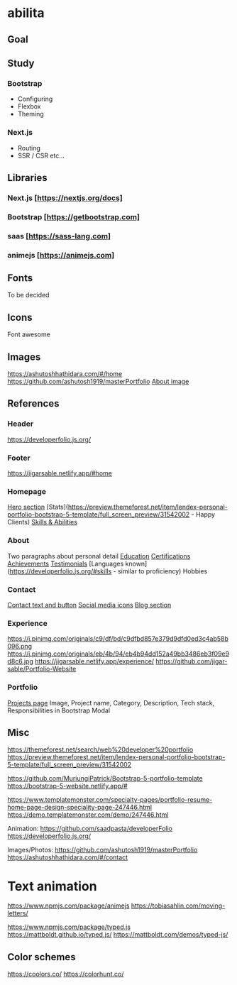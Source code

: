 # abilita

## Goal

## Study

### Bootstrap

- Configuring
- Flexbox
- Theming

### Next.js

- Routing
- SSR / CSR etc...

## Libraries

### Next.js [https://nextjs.org/docs]

### Bootstrap [https://getbootstrap.com]

### saas [https://sass-lang.com]

### animejs [https://animejs.com]

## Fonts

To be decided

## Icons

Font awesome

## Images

https://ashutoshhathidara.com/#/home
https://github.com/ashutosh1919/masterPortfolio
[About image](https://themewagon.github.io/satner/img/about-us.png)

## References

### Header

https://developerfolio.js.org/

### Footer

https://jigarsable.netlify.app/#home

### Homepage

[Hero section](https://demo.templatemonster.com/demo/247446.html)
[Stats](https://preview.themeforest.net/item/lendex-personal-portfolio-bootstrap-5-template/full_screen_preview/31542002 - Happy Clients)
[Skills & Abilities](https://jigarsable.netlify.app/#home)

### About

Two paragraphs about personal detail
[Education](https://ashutoshhathidara.com/#/education)
[Certifications](https://ashutoshhathidara.com/#/education)
[Achievements](https://developerfolio.js.org/#achievements)
[Testimonials](https://froala.com/wp-content/uploads/2021/05/testimonial-page-5-1024x428.png)
[Languages known](https://developerfolio.js.org/#skills - similar to proficiency)
Hobbies

### Contact

[Contact text and button](https://www.hirenchhatbar.com/#contact)
[Social media icons](https://ashutoshhathidara.com/#/contact)
[Blog section](https://ashutoshhathidara.com/#/contact)

### Experience

https://i.pinimg.com/originals/c9/df/bd/c9dfbd857e379d9dfd0ed3c4ab58b096.png
https://i.pinimg.com/originals/eb/4b/94/eb4b94dd152a49bb3486eb3f09e9d8c6.jpg
https://jigarsable.netlify.app/experience/
https://github.com/jigar-sable/Portfolio-Website

### Portfolio

[Projects page](https://preview.themeforest.net/item/lendex-personal-portfolio-bootstrap-5-template/full_screen_preview/31542002)
Image, Project name, Category, Description, Tech stack, Responsibilities in Bootstrap Modal

## Misc

https://themeforest.net/search/web%20developer%20portfolio
https://preview.themeforest.net/item/lendex-personal-portfolio-bootstrap-5-template/full_screen_preview/31542002

https://github.com/MuriungiPatrick/Bootstrap-5-portfolio-template
https://bootstrap-5-website.netlify.app/#

https://www.templatemonster.com/specialty-pages/portfolio-resume-home-page-design-speciality-page-247446.html
https://demo.templatemonster.com/demo/247446.html

Animation:
https://github.com/saadpasta/developerFolio
https://developerfolio.js.org/

Images/Photos:
https://github.com/ashutosh1919/masterPortfolio
https://ashutoshhathidara.com/#/contact

# Text animation

https://www.npmjs.com/package/animejs
https://tobiasahlin.com/moving-letters/

https://www.npmjs.com/package/typed.js
https://mattboldt.github.io/typed.js/
https://mattboldt.com/demos/typed-js/

## Color schemes

https://coolors.co/
https://colorhunt.co/

